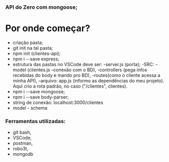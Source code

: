 ### API do Zero com mongoose;

# Por onde começar?
- criação pasta;
- git init na tal pasta;
- npm init (clientes-api);
- npm i --save express;
- estrutura das pastas no VSCode deve ser:
	-server.js (porta);
	-SRC: 
	-model (clientes.js -conexão com o BD),
	-controllers (pega infos  recebidas do body e mando pro BD),
	-routes(como o cliente acessa a minha API),
	-arquivo: app.js (informo as dependências do meu projeto). Aqui crio a rota padrão, no caso ("/clientes", clientes).
- npm i --save mongoose;
- npm i --save body-parser;
- string de conexão: localhost:3000/clientes
- model - schema

### Ferramentas utilizadas:
- git bash,
- VSCode,
- postman,
- robo3t,
- mongodb
